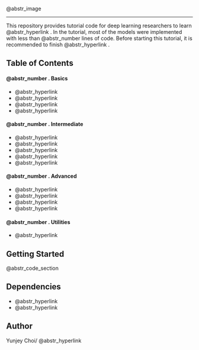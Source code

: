 @abstr_image 

* * *

This repository provides tutorial code for deep learning researchers to learn @abstr_hyperlink . In the tutorial, most of the models were implemented with less than @abstr_number lines of code. Before starting this tutorial, it is recommended to finish @abstr_hyperlink .

  


## Table of Contents

#### @abstr_number . Basics

  * @abstr_hyperlink 
  * @abstr_hyperlink 
  * @abstr_hyperlink 
  * @abstr_hyperlink 



#### @abstr_number . Intermediate

  * @abstr_hyperlink 
  * @abstr_hyperlink 
  * @abstr_hyperlink 
  * @abstr_hyperlink 
  * @abstr_hyperlink 



#### @abstr_number . Advanced

  * @abstr_hyperlink 
  * @abstr_hyperlink 
  * @abstr_hyperlink 
  * @abstr_hyperlink 



#### @abstr_number . Utilities

  * @abstr_hyperlink 



  


## Getting Started

@abstr_code_section 

  


## Dependencies

  * @abstr_hyperlink 
  * @abstr_hyperlink 



  


## Author

Yunjey Choi/ @abstr_hyperlink 
